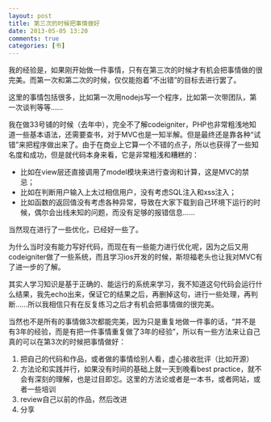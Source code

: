 ```yaml
---
layout: post
title: 第三次的时候把事情做好
date: 2013-05-05 13:20
comments: true
categories: [书]
---
```


我的经验是，如果刚开始做一件事情，只有在第三次的时候才有机会把事情做的很完美。而第一次和第二次的时候，仅仅能抱着“不出错”的目标去进行罢了。

这里的事情包括很多，比如第一次用nodejs写一个程序，比如第一次带团队，第一次谈判等等……

我在做33号铺的时候（去年中），完全不了解codeigniter，PHP也非常粗浅地知道一些基本语法，还需要查书，对于MVC也是一知半解。但是最终还是靠各种“试错”来把程序做出来了。由于在商业上它算一个不错的点子，所以也获得了一些知名度和成功，但是就代码本身来看，它是非常粗浅和糟糕的：

* 比如在view层还直接调用了model模块来进行查询和计算，这是MVC的禁忌；
* 比如在判断用户输入上太过相信用户，没有考虑SQL注入和xss注入；
* 比如函数的返回值没有考虑各种异常，导致在大家下载到自己环境下运行的时候，偶尔会出线未知的问题，而没有足够的报错信息……

当然现在进行了一些优化，已经好一些了。

为什么当时没有能力写好代码，而现在有一些能力进行优化呢，因为之后又用codeigniter做了一些系统，而且学习ios开发的时候，斯坦福老头也让我对MVC有了进一步的了解。

其实人学习知识是基于正确的、能运行的系统来学习，我不知道这句代码会运行什么结果，我先echo出来，保证它的结果之后，再删掉这句，进行一些处理，再判断……所以我相信只有在反复练习之后才有机会把事情做的很完美。

当然也不是所有的事情做3次都能完美，因为只是重复地做一件事的话，“并不是有3年的经验，而是有把一件事情重复做了3年的经验”，所以有一些方法来让自己真的可以在第3次的时候把事情做好：

1. 把自己的代码和作品，或者做的事情给别人看，虚心接收批评（比如开源）
2. 方法论和实践并行，如果没有时间的基础上就一天到晚看best practice，就不会有深刻的理解，也是过目即忘。这里的方法论或者是一本书，或者网站，或者一些培训
3. review自己以前的作品，然后改进
4. 分享